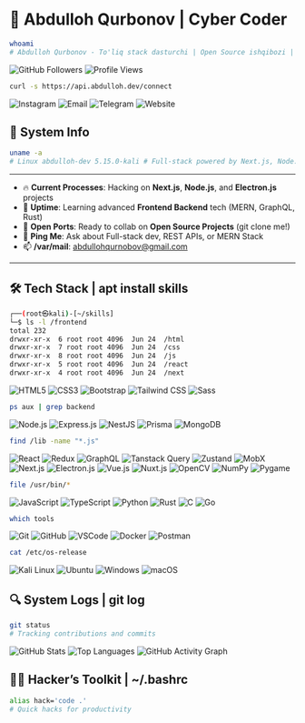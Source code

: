 # 👾 Abdulloh Qurbonov | Cyber Coder

```bash
whoami
# Abdulloh Qurbonov - To'liq stack dasturchi | Open Source ishqibozi | Linux geek
```
<img src="https://img.shields.io/github/followers/abdullohqurbon0v?style=social" alt="GitHub Followers">
<img src="https://komarev.com/ghpvc/?username=abdullohqurbon0v&#x26;label=Profile%20Views&#x26;color=0e75b6&#x26;style=plastic" alt="Profile Views">

```bash
curl -s https://api.abdulloh.dev/connect
```

<img src="https://img.shields.io/badge/Instagram-f542e0?style=for-the-badge&#x26;logo=instagram&#x26;logoColor=white" alt="Instagram"> <img src="https://img.shields.io/badge/Email-D14836?style=for-the-badge&#x26;logo=gmail&#x26;logoColor=white" alt="Email"> <img src="https://img.shields.io/badge/Telegram-26A5E4?style=for-the-badge&#x26;logo=telegram&#x26;logoColor=white" alt="Telegram"> <img src="https://img.shields.io/badge/Website-000000?style=for-the-badge&#x26;logo=vercel&#x26;logoColor=white" alt="Website">

## 🚀 System Info

```bash
uname -a
# Linux abdulloh-dev 5.15.0-kali # Full-stack powered by Next.js, Node.js, Electron.js
```
---

- 🔥 **Current Processes**: Hacking on **Next.js**, **Node.js**, and **Electron.js** projects
- 🌱 **Uptime**: Learning advanced **Frontend Backend** tech (MERN, GraphQL, Rust)
- 🤝 **Open Ports**: Ready to collab on **Open Source Projects** (git clone me!)
- 💬 **Ping Me**: Ask about Full-stack dev, REST APIs, or MERN Stack
- 📫 **/var/mail**: abdullohqurnobov@gmail.com

---

## 🛠️ Tech Stack | apt install skills
```bash
┌──(root㉿kali)-[~/skills]
└─$ ls -l /frontend
total 232
drwxr-xr-x  6 root root 4096  Jun 24  /html
drwxr-xr-x  7 root root 4096  Jun 24  /css
drwxr-xr-x  8 root root 4096  Jun 24  /js
drwxr-xr-x  5 root root 4096  Jun 24  /react
drwxr-xr-x  4 root root 4096  Jun 24  /next
```
<img src="https://img.shields.io/badge/HTML5-E34F26?style=for-the-badge&#x26;logo=html5&#x26;logoColor=white" alt="HTML5"> <img src="https://img.shields.io/badge/CSS3-1572B6?style=for-the-badge&#x26;logo=css3&#x26;logoColor=white" alt="CSS3"> <img src="https://img.shields.io/badge/Bootstrap-7952B3?style=for-the-badge&#x26;logo=bootstrap&#x26;logoColor=white" alt="Bootstrap"> <img src="https://img.shields.io/badge/Tailwind_CSS-38B2AC?style=for-the-badge&#x26;logo=tailwind-css&#x26;logoColor=white" alt="Tailwind CSS"> <img src="https://img.shields.io/badge/Sass-CC6699?style=for-the-badge&#x26;logo=sass&#x26;logoColor=white" alt="Sass">
```bash
ps aux | grep backend
```
<img src="https://img.shields.io/badge/Node.js-339933?style=for-the-badge&#x26;logo=nodedotjs&#x26;logoColor=white" alt="Node.js"> <img src="https://img.shields.io/badge/Express.js-000000?style=for-the-badge&#x26;logo=express&#x26;logoColor=white" alt="Express.js"> <img src="https://img.shields.io/badge/NestJS-E0234E?style=for-the-badge&#x26;logo=nestjs&#x26;logoColor=white" alt="NestJS"> <img src="https://img.shields.io/badge/Prisma-2D3748?style=for-the-badge&#x26;logo=prisma&#x26;logoColor=white" alt="Prisma"> <img src="https://img.shields.io/badge/MongoDB-47A248?style=for-the-badge&#x26;logo=mongodb&#x26;logoColor=white" alt="MongoDB">

```bash
find /lib -name "*.js"
```
<img src="https://img.shields.io/badge/React-61DAFB?style=for-the-badge&#x26;logo=react&#x26;logoColor=black" alt="React"> <img src="https://img.shields.io/badge/Redux-764ABC?style=for-the-badge&#x26;logo=redux&#x26;logoColor=white" alt="Redux"> <img src="https://img.shields.io/badge/GraphQL-E10098?style=for-the-badge&#x26;logo=graphql&#x26;logoColor=white" alt="GraphQL"> <img src="https://img.shields.io/badge/Tanstack_Query-FF4154?style=flat-square&#x26;logo=react-query&#x26;logoColor=white" alt="Tanstack Query"> <img src="https://img.shields.io/badge/Zustand-000000?style=for-the-badge&#x26;logo=react&#x26;logoColor=white" alt="Zustand"> <img src="https://img.shields.io/badge/MobX-FF9955?style=for-the-badge&#x26;logo=mobx&#x26;logoColor=white" alt="MobX"> <img src="https://img.shields.io/badge/Next.js-000000?style=for-the-badge&#x26;logo=nextdotjs&#x26;logoColor=white" alt="Next.js"> <img src="https://img.shields.io/badge/Electron-47848F?style=for-the-badge&#x26;logo=electron&#x26;logoColor=white" alt="Electron.js"> <img src="https://img.shields.io/badge/Vue.js-4FC08D?style=for-the-badge&#x26;logo=vue.js&#x26;logoColor=white" alt="Vue.js"> <img src="https://img.shields.io/badge/Nuxt.js-00C58E?style=for-the-badge&#x26;logo=nuxtdotjs&#x26;logoColor=white" alt="Nuxt.js"> <img src="https://img.shields.io/badge/OpenCV-5C3EE8?style=for-the-badge&#x26;logo=opencv&#x26;logoColor=white" alt="OpenCV"> <img src="https://img.shields.io/badge/NumPy-013243?style=for-the-badge&#x26;logo=numpy&#x26;logoColor=white" alt="NumPy"> <img src="https://img.shields.io/badge/Pygame-3776AB?style=for-the-badge&#x26;logo=python&#x26;logoColor=white" alt="Pygame">

```bash
file /usr/bin/*
```

<img src="https://img.shields.io/badge/JavaScript-F7DF1E?style=for-the-badge&#x26;logo=javascript&#x26;logoColor=black" alt="JavaScript"> <img src="https://img.shields.io/badge/TypeScript-007ACC?style=for-the-badge&#x26;logo=typescript&#x26;logoColor=white" alt="TypeScript"> <img src="https://img.shields.io/badge/Python-3776AB?style=for-the-badge&#x26;logo=python&#x26;logoColor=white" alt="Python"> <img src="https://img.shields.io/badge/Rust-000000?style=for-the-badge&#x26;logo=rust&#x26;logoColor=white" alt="Rust"> <img src="https://img.shields.io/badge/C-00599C?style=for-the-badge&#x26;logo=c&#x26;logoColor=white" alt="C"> <img src="https://img.shields.io/badge/Go-00ADD8?style=for-the-badge&#x26;logo=go&#x26;logoColor=white" alt="Go">

```bash
which tools
```
<img src="https://img.shields.io/badge/Git-F05032?style=for-the-badge&#x26;logo=git&#x26;logoColor=white" alt="Git"> <img src="https://img.shields.io/badge/GitHub-181717?style=for-the-badge&#x26;logo=github&#x26;logoColor=white" alt="GitHub"> <img src="https://img.shields.io/badge/Visual_Studio_Code-0078D4?style=for-the-badge&#x26;logo=visual-studio-code&#x26;logoColor=white" alt="VSCode"> <img src="https://img.shields.io/badge/Docker-2496ED?style=for-the-badge&#x26;logo=docker&#x26;logoColor=white" alt="Docker"> <img src="https://img.shields.io/badge/Postman-FF6C37?style=for-the-badge&#x26;logo=postman&#x26;logoColor=white" alt="Postman">

```bash
cat /etc/os-release
```
<img src="https://img.shields.io/badge/Kali_Linux-557C94?style=for-the-badge&#x26;logo=kali-linux&#x26;logoColor=white" alt="Kali Linux"> <img src="https://img.shields.io/badge/Ubuntu-E95420?style=for-the-badge&#x26;logo=ubuntu&#x26;logoColor=white" alt="Ubuntu"> <img src="https://img.shields.io/badge/Windows-0078D6?style=for-the-badge&#x26;logo=windows&#x26;logoColor=white" alt="Windows"> <img src="https://img.shields.io/badge/macOS-000000?style=for-the-badge&#x26;logo=apple&#x26;logoColor=white" alt="macOS">

## 🔍 System Logs | git log
```bash
git status
# Tracking contributions and commits
```
<img src="https://github-readme-stats.vercel.app/api?username=abdullohqurbon0v&#x26;show_icons=true&#x26;theme=tokyonight" alt="GitHub Stats">

<img src="https://github-readme-stats.vercel.app/api/top-langs/?username=abdullohqurbon0v&#x26;layout=compact&#x26;theme=tokyonight" alt="Top Languages">

<img src="https://github-readme-activity-graph.vercel.app/graph?username=abdullohqurbon0v&#x26;bg_color=0d1117&#x26;color=00aaff&#x26;line=0077ff&#x26;point=66ccff&#x26;area=true" alt="GitHub Activity Graph">

## 🧑‍💻 Hacker’s Toolkit | ~/.bashrc

```bash
alias hack='code .'
# Quick hacks for productivity
```
